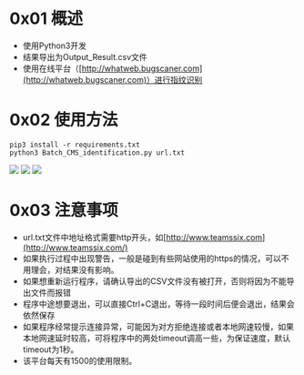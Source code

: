 # 0x01 概述
* 使用Python3开发
* 结果导出为Output_Result.csv文件
* 使用在线平台（[http://whatweb.bugscaner.com](http://whatweb.bugscaner.com)）进行指纹识别

# 0x02 使用方法
```
pip3 install -r requirements.txt
python3 Batch_CMS_identification.py url.txt
```
![](https://teamssix.oss-cn-hangzhou.aliyuncs.com/Batch_CMS_identification1.png)
![](https://teamssix.oss-cn-hangzhou.aliyuncs.com/Batch_CMS_identification2.png)
![](https://teamssix.oss-cn-hangzhou.aliyuncs.com/Batch_CMS_identification3.png)
# 0x03 注意事项
* url.txt文件中地址格式需要http开头，如[http://www.teamssix.com](http://www.teamssix.com/)
* 如果执行过程中出现警告，一般是碰到有些网站使用的https的情况，可以不用理会，对结果没有影响。
* 如果想重新运行程序，请确认导出的CSV文件没有被打开，否则将因为不能导出文件而报错
* 程序中途想要退出，可以直接Ctrl+C退出，等待一段时间后便会退出，结果会依然保存
* 如果程序经常提示连接异常，可能因为对方拒绝连接或者本地网速较慢，如果本地网速延时较高，可将程序中的两处timeout调高一些，为保证速度，默认timeout为1秒。
* 该平台每天有1500的使用限制。
